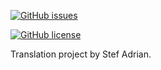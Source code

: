 [![GitHub issues](https://img.shields.io/github/issues/twexdo/translate)](https://github.com/twexdo/translate/issues)

[![GitHub license](https://img.shields.io/github/license/twexdo/translate)](https://github.com/twexdo/translate)

Translation project by Stef Adrian.

